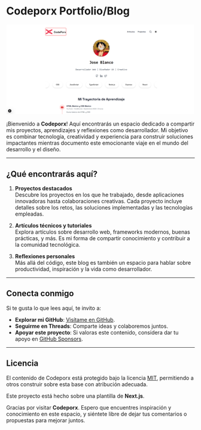 # Codeporx Portfolio/Blog  

![blog](/public/static/images/image.png)

¡Bienvenido a **Codeporx**! Aquí encontrarás un espacio dedicado a compartir mis proyectos, aprendizajes y reflexiones como desarrollador. Mi objetivo es combinar tecnología, creatividad y experiencia para construir soluciones impactantes mientras documento este emocionante viaje en el mundo del desarrollo y el diseño.  

---

## ¿Qué encontrarás aquí?  

1. **Proyectos destacados**  
   Descubre los proyectos en los que he trabajado, desde aplicaciones innovadoras hasta colaboraciones creativas. Cada proyecto incluye detalles sobre los retos, las soluciones implementadas y las tecnologías empleadas.  

2. **Artículos técnicos y tutoriales**  
   Explora artículos sobre desarrollo web, frameworks modernos, buenas prácticas, y más. Es mi forma de compartir conocimiento y contribuir a la comunidad tecnológica.  

3. **Reflexiones personales**  
   Más allá del código, este blog es también un espacio para hablar sobre productividad, inspiración y la vida como desarrollador.  

---

## Conecta conmigo  

Si te gusta lo que lees aquí, te invito a:  

- **Explorar mi GitHub**: [Visítame en GitHub](https://github.com/porxd3).  
- **Seguirme en Threads**: Comparte ideas y colaboremos juntos.  
- **Apoyar este proyecto**: Si valoras este contenido, considera dar tu apoyo en [GitHub Sponsors](https://github.com/timlrx/tailwind-nextjs-starter-blog).  

---

## Licencia  

El contenido de Codeporx está protegido bajo la licencia [MIT](https://github.com/timlrx/tailwind-nextjs-starter-blog/blob/main/LICENSE), permitiendo a otros construir sobre esta base con atribución adecuada.  

Este proyecto está hecho sobre una plantilla de **Next.js**.  

Gracias por visitar **Codeporx**. Espero que encuentres inspiración y conocimiento en este espacio, y siéntete libre de dejar tus comentarios o propuestas para mejorar juntos.